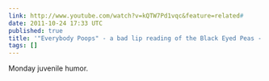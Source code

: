 ```yaml
---
link: http://www.youtube.com/watch?v=kQTW7Pd1vqc&feature=related#
date: 2011-10-24 17:33 UTC
published: true
title: '"Everybody Poops" - a bad lip reading of the Black Eyed Peas - YouTube'
tags: []
---
```


Monday juvenile humor.
